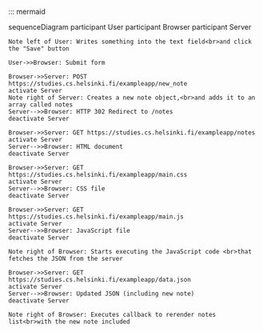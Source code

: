 ::: mermaid

sequenceDiagram
    participant User
    participant Browser
    participant Server

    Note left of User: Writes something into the text field<br>and click the "Save" button

    User->>Browser: Submit form

    Browser->>Server: POST https://studies.cs.helsinki.fi/exampleapp/new_note
    activate Server
    Note right of Server: Creates a new note object,<br>and adds it to an array called notes
    Server-->>Browser: HTTP 302 Redirect to /notes
    deactivate Server

    Browser->>Server: GET https://studies.cs.helsinki.fi/exampleapp/notes
    activate Server
    Server-->>Browser: HTML document
    deactivate Server
    
    Browser->>Server: GET https://studies.cs.helsinki.fi/exampleapp/main.css
    activate Server
    Server-->>Browser: CSS file
    deactivate Server
    
    Browser->>Server: GET https://studies.cs.helsinki.fi/exampleapp/main.js
    activate Server
    Server-->>Browser: JavaScript file
    deactivate Server

    Note right of Browser: Starts executing the JavaScript code <br>that fetches the JSON from the server

    Browser->>Server: GET https://studies.cs.helsinki.fi/exampleapp/data.json
    activate Server
    Server-->>Browser: Updated JSON (including new note)
    deactivate Server
    
    Note right of Browser: Executes callback to rerender notes list<br>with the new note included